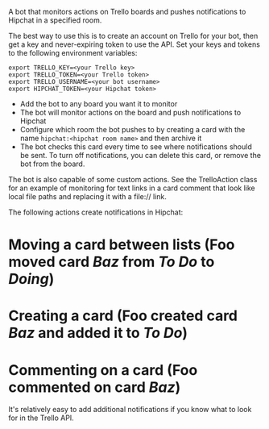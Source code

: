 A bot that monitors actions on Trello boards and pushes notifications to Hipchat in a specified room.

The best way to use this is to create an account on Trello for your bot, then get a key and never-expiring token to use the API. Set your keys and tokens to the following environment variables:

    export TRELLO_KEY=<your Trello key>
    export TRELLO_TOKEN=<your Trello token>
    export TRELLO_USERNAME=<your bot username>
    export HIPCHAT_TOKEN=<your Hipchat token>

* Add the bot to any board you want it to monitor
* The bot will monitor actions on the board and push notifications to Hipchat
* Configure which room the bot pushes to by creating a card with the name `hipchat:<hipchat room name>` and then archive it
* The bot checks this card every time to see where notifications should be sent.  To turn off notifications, you can delete this card, or remove the bot from the board.

The bot is also capable of some custom actions.  See the TrelloAction class for an example of monitoring for text links in a card comment that look like local file paths and replacing it with a file:// link.

The following actions create notifications in Hipchat:
# Moving a card between lists (Foo moved card *Baz* from *To Do* to *Doing*)
# Creating a card (Foo created card *Baz* and added it to *To Do*)
# Commenting on a card (Foo commented on card *Baz*)

It's relatively easy to add additional notifications if you know what to look for in the Trello API.
